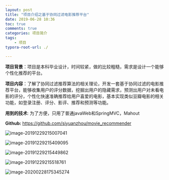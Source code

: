 ```yaml
---
layout: post
title: "项目介绍之基于协同过滤电影推荐平台"
date: 2019-06-28 10:36
toc: true
comments: true
categories: 项目简介
tags: 
	- 项目
typora-root-url: ./

---
```


**项目背景**：项目是本科毕业设计，时间较紧，做的比较粗糙，需求是设计一个能够个性化推荐的平台。

**项目内容**：了解了协同过滤推荐算法的相关理论，开发一套基于协同过滤的电影推荐平台，能够收集用户的评分数据，挖掘出用户的隐藏需求，预测出用户对未看电影的评分，个性化快速准确推荐给用户喜爱的电影，基本实现类似豆瓣电影的相关功能，如登录注册、评分、影评、推荐和预测等功能。

<!--more-->

**用到的技术**:  为了方便，只用了普通javaWeb和SpringMVC，Mahout

**Github:** https://github.com/siyuanzhou/movie_recommender

![image-20191229215007041](/../assets/pic/2019-06-28-%E9%A1%B9%E7%9B%AE%E4%B9%8B%E7%94%B5%E5%BD%B1%E5%8D%8F%E5%90%8C%E8%BF%87%E6%BB%A4%E6%8E%A8%E8%8D%90%E7%B3%BB%E7%BB%9F/image-20191229215007041.png)

![image-20191229215409095](/../assets/pic/2019-06-28-%E9%A1%B9%E7%9B%AE%E4%B9%8B%E7%94%B5%E5%BD%B1%E5%8D%8F%E5%90%8C%E8%BF%87%E6%BB%A4%E6%8E%A8%E8%8D%90%E7%B3%BB%E7%BB%9F/image-20191229215409095.png)

![image-20191229215449862](/../assets/pic/2019-06-28-%E9%A1%B9%E7%9B%AE%E4%B9%8B%E7%94%B5%E5%BD%B1%E5%8D%8F%E5%90%8C%E8%BF%87%E6%BB%A4%E6%8E%A8%E8%8D%90%E7%B3%BB%E7%BB%9F/image-20191229215449862.png)

![image-20191229215518761](/../assets/pic/2019-06-28-%E9%A1%B9%E7%9B%AE%E4%B9%8B%E7%94%B5%E5%BD%B1%E5%8D%8F%E5%90%8C%E8%BF%87%E6%BB%A4%E6%8E%A8%E8%8D%90%E7%B3%BB%E7%BB%9F/image-20191229215518761.png)

![image-20200228175345274](/../assets/pic/2019-06-28-%E9%A1%B9%E7%9B%AE%E4%B9%8B%E7%94%B5%E5%BD%B1%E5%8D%8F%E5%90%8C%E8%BF%87%E6%BB%A4%E6%8E%A8%E8%8D%90%E7%B3%BB%E7%BB%9F/image-20200228175345274.png)
